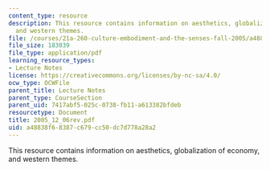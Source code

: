 ```yaml
---
content_type: resource
description: This resource contains information on aesthetics, globalization of economy,
  and western themes.
file: /courses/21a-260-culture-embodiment-and-the-senses-fall-2005/a48838f68387c679cc50dc7d778a28a2_2005_12_06rev.pdf
file_size: 183039
file_type: application/pdf
learning_resource_types:
- Lecture Notes
license: https://creativecommons.org/licenses/by-nc-sa/4.0/
ocw_type: OCWFile
parent_title: Lecture Notes
parent_type: CourseSection
parent_uid: 7417abf5-025c-0738-fb11-a613382bfdeb
resourcetype: Document
title: 2005_12_06rev.pdf
uid: a48838f6-8387-c679-cc50-dc7d778a28a2
---
```

This resource contains information on aesthetics, globalization of economy, and western themes.